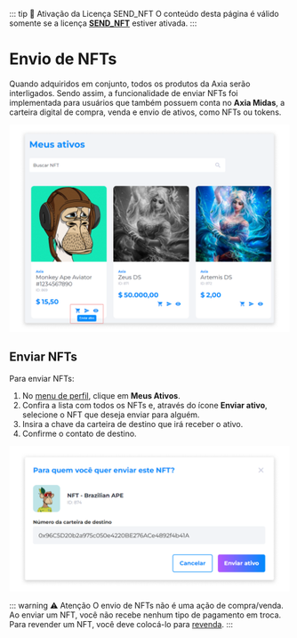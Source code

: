 ::: tip 🔐 Ativação da Licença <feature>SEND_NFT</feature>
O conteúdo desta página é válido somente se a licença [<feature>**SEND_NFT**</feature>](../about/licenses.md) estiver ativada.
:::

# Envio de NFTs
Quando adquiridos em conjunto, todos os produtos da Axia serão interligados. Sendo assim, a funcionalidade de enviar NFTs foi implementada para usuários que também possuem conta no **Axia Midas**, a carteira digital de compra, venda e envio de ativos, como NFTs ou tokens.

![image](../img/nfts/nfts_sending.png)

## Enviar NFTs
Para enviar NFTs:

1. No [menu de perfil](../profile/profile.md), clique em **Meus Ativos**.
2. Confira a lista com todos os NFTs e, através do ícone **Enviar ativo**, selecione o NFT que deseja enviar para alguém.
3. Insira a chave da carteira de destino que irá receber o ativo.
4. Confirme o contato de destino.

![image](../img/nfts/nfts_walletsend.png)

::: warning ⚠️ <warningblocktitle>Atenção</warningblocktitle>
<warningblocktext>O envio de NFTs não é uma ação de compra/venda. Ao enviar um NFT, você não recebe nenhum tipo de pagamento em troca. Para revender um NFT, você deve colocá-lo para</warningblocktext> [revenda](../nfts/nfts_resale.md).
:::